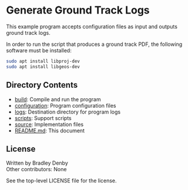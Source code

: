 # Generate Ground Track Logs

This example program accepts configuration files as input and outputs ground
track logs.

In order to run the script that produces a ground track PDF, the following
software must be installed:

```bash
sudo apt install libproj-dev
sudo apt install libgeos-dev
```

## Directory Contents

* [build](build/README.md): Compile and run the program
* [configuration](configuration/README.md): Program configuration files
* [logs](logs/README.md): Destination directory for program logs
* [scripts](scripts/README.md): Support scripts
* [source](source/generate-ground-tracks.cpp): Implementation files
* [README.md](README.md): This document

## License

Written by Bradley Denby  
Other contributors: None

See the top-level LICENSE file for the license.
